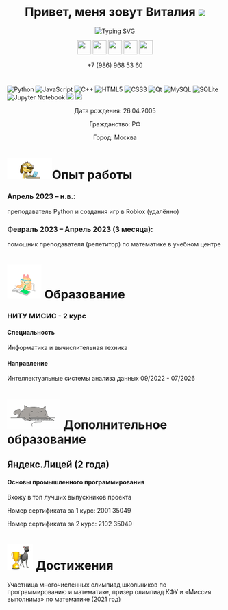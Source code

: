 <h1 align="center">Привет, меня зовут Виталия</a> 
<img src="https://github.com/blackcater/blackcater/raw/main/images/Hi.gif" height="32"/></h1>
<p align="center">
<a href="https://git.io/typing-svg"><img src="https://readme-typing-svg.herokuapp.com?font=Fira+Code&pause=1000&color=5E5E5E&random=false&width=550&lines=%D0%A1%D1%82%D1%83%D0%B4%D0%B5%D0%BD%D1%82%D0%BA%D0%B0+%D0%9C%D0%98%D0%A1%D0%98%D0%A1%2C++%D0%BF%D1%80%D0%BE%D0%B3%D1%80%D0%B0%D0%BC%D0%BC%D0%B8%D1%81%D1%82+%D0%B8+%D0%BF%D1%80%D0%B5%D0%BF%D0%BE%D0%B4%D0%B0%D0%B2%D0%B0%D1%82%D0%B5%D0%BB%D1%8C" alt="Typing SVG" /></a> 
</p><p align="center"> <a href="https://t.me/vvvvvitalia"> <img height="32" width="32" src="https://cdn.jsdelivr.net/npm/simple-icons@v9/icons/telegram.svg" /></a>
<a href="https://vk.com/v.vvvvi"> <img height="32" width="32" src="https://cdn.jsdelivr.net/npm/simple-icons@v9/icons/vk.svg" /></a>
  <a href="discordapp.com/users/696341052445163570"> <img height="32" width="32" src="https://cdn.jsdelivr.net/npm/simple-icons@v9/icons/discord.svg" /></a>
  <a href="https://mail.yandex.ru/compose?mailto=vitaliya2604@yandex.ru&subject=Hello&body=Text"> <img height="32" width="32" src="https://cdn.jsdelivr.net/npm/simple-icons@v9/icons/gmail.svg" /></a>
  <a href="https://wa.me/qr/R7C42JXHIFCCG1"> <img height="32" width="32" src="https://cdn.jsdelivr.net/npm/simple-icons@v9/icons/whatsapp.svg" /></a>
  
  
</p>
<p align="center">
+7 (986) 968 53 60
</p>

<h1>
  
</h1>


  ![Python](https://img.shields.io/badge/python-3670A0?style=for-the-badge&logo=python&logoColor=ffdd54) ![JavaScript](https://img.shields.io/badge/javascript-%23323330.svg?style=for-the-badge&logo=javascript&logoColor=%23F7DF1E) ![C++](https://img.shields.io/badge/c++-%2300599C.svg?style=for-the-badge&logo=c%2B%2B&logoColor=white) ![HTML5](https://img.shields.io/badge/html5-%23E34F26.svg?style=for-the-badge&logo=html5&logoColor=white) ![CSS3](https://img.shields.io/badge/css3-%231572B6.svg?style=for-the-badge&logo=css3&logoColor=white) ![Qt](https://img.shields.io/badge/Qt-%23217346.svg?style=for-the-badge&logo=Qt&logoColor=white) ![MySQL](https://img.shields.io/badge/mysql-%2300f.svg?style=for-the-badge&logo=mysql&logoColor=white) ![SQLite](https://img.shields.io/badge/sqlite-%2307405e.svg?style=for-the-badge&logo=sqlite&logoColor=white) ![Jupyter Notebook](https://img.shields.io/badge/jupyter-%23FA0F00.svg?style=for-the-badge&logo=jupyter&logoColor=white)
![](https://github-profile-summary-cards.vercel.app/api/cards/most-commit-language?username=vitalia2005&theme=buefy)
![](https://github-profile-summary-cards.vercel.app/api/cards/repos-per-language?username=vitalia2005&theme=buefy)



<p align="center">
<p align="center">Дата рождения: 26.04.2005</p>   
<p align="center">        Гражданство: РФ</p>          
<p align="center">  Город: Москва</p>
</p>

<h1>
  
</h1>


<h1><img src="https://github.com/Vitalia2005/Vitalia2005/blob/main/work.gif" height="50"/>Опыт работы</h1>


### Апрель 2023 – н.в.:
преподаватель Python и создания игр в Roblox (удалённо) 
### Февраль 2023 – Апрель 2023 (3 месяца): 
помощник преподавателя (репетитор) по математике в учебном центре
<h1> <img src="https://github.com/Vitalia2005/Vitalia2005/blob/main/study.gif" height="80"/>  Образование</h1>

### НИТУ МИСИС - 2 курс
#### Специальность 
Информатика и вычислительная техника
#### Направление
Интеллектуальные системы анализа данных
09/2022 - 07/2026 
<h1> <img src="https://github.com/Vitalia2005/Vitalia2005/blob/main/k.gif" height="70"/>  Дополнительное образование</h1>


## Яндекс.Лицей (2 года)
#### Основы промышленного программирования
Вхожу в топ лучших выпускников проекта

Номер сертификата за 1 курс: 2001 35049

Номер сертификата за 2 курс: 2102 35049

<h1> <img src="https://github.com/Vitalia2005/Vitalia2005/blob/main/hunde580%20(1).gif" height="60"/>  Достижения</h1>

 Участница многочисленных олимпиад школьников по программированию и математике, призер олимпиад КФУ и «Миссия выполнима» по математике (2021 год)
